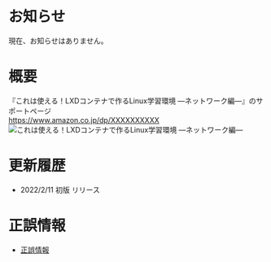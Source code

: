 # お知らせ

現在、お知らせはありません。

# 概要

『これは使える！LXDコンテナで作るLinux学習環境 ―ネットワーク編―』のサポートページ  
https://www.amazon.co.jp/dp/XXXXXXXXXX  
![これは使える！LXDコンテナで作るLinux学習環境 ―ネットワーク編―](https://images-na.ssl-images-amazon.com/images/P/XXXXXXXX.09.MZZZZZZZ.jpg)

# 更新履歴

- 2022/2/11 初版 リリース

# 正誤情報

- [正誤情報](/eratta.md)
